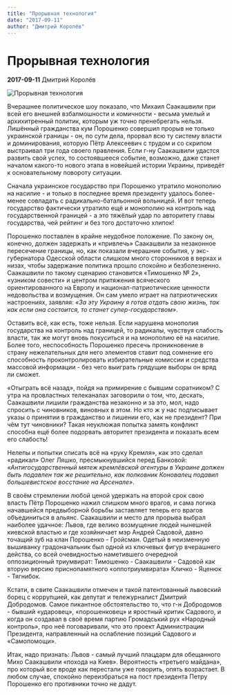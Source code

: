 ```yaml
---
title: "Прорывная технология"
date: "2017-09-11"
author: "Дмитрий Королёв"
---
```


# Прорывная технология

**2017-09-11** Дмитрий Королёв

![Прорывная технология](http://img2.ntv.ru/home/news/20140920/saakashvili.jpg)

Вчерашнее политическое шоу показало, что Михаил Саакашвили при всей его внешней взбалмошности и комичности - весьма умелый и архихитренный политик, которым уж точно пренебрегать нельзя. Лишённый гражданства кум Порошенко совершил прорыв не только украинской границы - он, по сути дела, прорвал всю ту систему власти и доминирования, которую Пётр Алексеевич с трудом и со скрипом выстраивал три года своего правления. Если г-ну Саакашвили удастся развить свой успех, то состоявшееся событие, возможно, даже станет началом какого-то нового этапа в новейшей истории Украины, приведёт к основательному повороту ситуации.

Сначала украинское государство при Порошенко утратило монополию на насилие - и только в последнее время президенту удалось более-менее совладать с радикально-батальонной вольницей. И вот теперь государство фактически утратило ещё и монополию на контроль над государственной границей - а это тяжёлый удар по авторитету главы государства, чей рейтинг и без того достаточно хлипок!

Порошенко поставлен в крайне неудобное положение. По закону он, конечно, должен задержать и «привлечь» Саакашвили за незаконное пересечение границы, но, как показали вчерашние события, у экс-губернатора Одесской области слишком много сторонников в верхах и низах, чтобы задержание политика прошло спокойно и безболезненно. Саакашвили по такому сценарию становится «Тимошенко № 2», «узником совести» и центром притяжения всяческого ориентированного на Европу и национал-патриотические ценности недовольства и возмущения. Он сам умело играет на патриотических настроениях, заявляя: *«За эту Украину я готов отдать свою жизнь, так как если она состоится, то станет супер-государством»*.

Оставить всё, как есть, тоже нельзя. Если нарушена монополия государства на контроль над границей, то радикалы, чувствуя слабость власти, так же могут вновь покуситься и на монополию её на насилие. Более того, неспособность Порошенко пресечь проникновение в страну нежелательных для него элементов ставит под сомнение его способность проконтролировать избирательные комиссии и средства массовой информации - без чего выиграть грядущие выборы он вряд ли сможет.

«Отыграть всё назад», пойдя на примирение с бывшим соратником? С утра на провластных телеканалах заговорили о том, что, дескать, Саакашвили лишили гражданства незаконно и за это, мол, надо спросить с чиновников, виновных в этом. Но кто ж у нас подписывает указы о принятии в гражданство и лишении его, как не президент? При чём тут чиновники? Такая неуклюжая попытка замять конфликт способна ещё более подорвать авторитет президента и показать всем его слабость!

Нелепы и попытки списать всё на «руку Кремля», как это сделал «радикал» Олег Ляшко, пресмыкнувшийся перед Банковой: *«Антигосударственный мятеж кремлёвской агентуры в Украине должен быть подавлен так же решительно, как полковник Коновалец подавил большевистское восстание на Арсенале»*.

В своём стремлении любой ценой удержать на второй срок свою власть Пётр Порошенко нажил слишком много врагов, и сама логика начавшейся предвыборной борьбы заставляет теперь его врагов объединиться в альянс. Саакашвили и место для прорыва выбрал наиболее удачное: Львов, где велико возмущение людей нынешней киевской властью и где хозяйничает мэр Андрей Садовой, давно точащий зуб на клан Порошенко - Гройсман. Одетый в неизменную вышиванку градоначальник был одной из ключевых фигур вчерашнего действа, со всей очевидностью наметившего очередной оппозиционный триумвират: Тимошенко - Саакашвили - Садовой как вторую версию приснопамятного «оппотриумвирата» Кличко - Яценюк - Тягнибок.

Кстати, в свите Саакашвили отмечен и такой патентованный львовский борец с коррупцией, как депутат и тележурналист Дмитрий Добродомов. Самое пикантное обстоятельство то, что г-н Добродомов - бывший «ударовец», «порошенковец» и яростный критик Садового, и когда он создавал в своё время партию Громадський рух «Народный контроль», про неё поговаривали, что это проект Администрации Президента, направленный на ослабление позиций Садового и «Самопомощи».

Итак, надо признать: Львов - самый лучший плацдарм для обещанного Михо Саакашвили «похода на Киев». Вероятность «третьего майдана», про который все вроде как перестали уже говорить, опять возрастает. В любом случае, спокойно переизбраться на пост президента Петру Порошенко его противники точно не дадут.